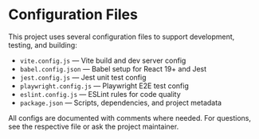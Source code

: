 # Configuration Files

This project uses several configuration files to support development, testing, and building:

- `vite.config.js` — Vite build and dev server config
- `babel.config.json` — Babel setup for React 19+ and Jest
- `jest.config.js` — Jest unit test config
- `playwright.config.js` — Playwright E2E test config
- `eslint.config.js` — ESLint rules for code quality
- `package.json` — Scripts, dependencies, and project metadata

All configs are documented with comments where needed. For questions, see the respective file or ask the project maintainer.
